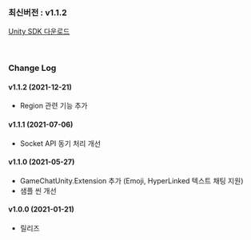 ### 최신버전 : v1.1.2

[Unity SDK 다운로드](https://xyuditqzezxs1008973.cdn.ntruss.com/GameChatSDK/GameChatUnitySDK_20211221.unitypackage)

<br/>

### Change Log

#### v1.1.2 (2021-12-21)

- Region 관련 기능 추가

#### v1.1.1 (2021-07-06)

- Socket API 동기 처리 개선

#### v1.1.0 (2021-05-27)

- GameChatUnity.Extension 추가 (Emoji, HyperLinked 텍스트 채팅 지원)
- 샘플 씬 개선

#### v1.0.0 (2021-01-21)

- 릴리즈